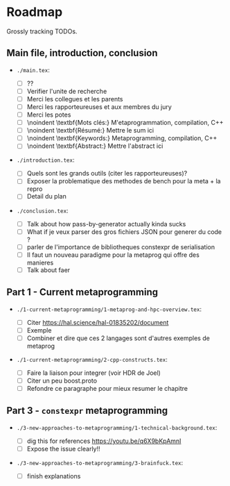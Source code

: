 # Roadmap

Grossly tracking TODOs.

## Main file, introduction, conclusion

- `./main.tex`:

  * [ ] ??
  * [ ] Verifier l'unite de recherche
  * [ ] Merci les collegues et les parents
  * [ ] Merci les rapporteureuses et aux membres du jury
  * [ ] Merci les potes
  * [ ] \noindent \textbf{Mots clés:} M\'etaprogrammation, compilation, C++
  * [ ] \noindent \textbf{Résumé:} Mettre le sum ici
  * [ ] \noindent \textbf{Keywords:} Metaprogramming, compilation, C++
  * [ ] \noindent \textbf{Abstract:} Mettre l'abstract ici

- `./introduction.tex`:

  * [ ] Quels sont les grands outils (citer les rapporteureuses)?
  * [ ] Exposer la problematique des methodes de bench pour la meta + la repro
  * [ ] Detail du plan

- `./conclusion.tex`:

  * [ ] Talk about how pass-by-generator actually kinda sucks
  * [ ] What if je veux parser des gros fichiers JSON pour generer du code ?
  * [ ] parler de l'importance de bibliotheques constexpr de serialisation
  * [ ] Il faut un nouveau paradigme pour la metaprog qui offre des manieres
  * [ ] Talk about faer

## Part 1 - Current metaprogramming

- `./1-current-metaprogramming/1-metaprog-and-hpc-overview.tex`:

  * [ ] Citer https://hal.science/hal-01835202/document
  * [ ] Exemple
  * [ ] Combiner et dire que ces 2 langages sont d'autres exemples de metaprog

- `./1-current-metaprogramming/2-cpp-constructs.tex`:

  * [ ] Faire la liaison pour integrer (voir HDR de Joel)
  * [ ] Citer un peu boost.proto
  * [ ] Refondre ce paragraphe pour mieux resumer le chapitre

## Part 3 - `constexpr` metaprogramming

- `./3-new-approaches-to-metaprogramming/1-technical-background.tex`:

  * [ ] dig this for references https://youtu.be/q6X9bKpAmnI
  * [ ] Expose the issue clearly!!

- `./3-new-approaches-to-metaprogramming/3-brainfuck.tex`:

  * [ ] finish explanations
